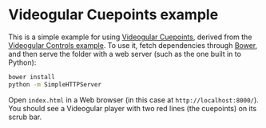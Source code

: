 Videogular Cuepoints example
============================

This is a simple example for using [Videogular Cuepoints][vg-cuepoints], derived from the [Videogular Controls example](http://www.videogular.com/examples/controls-plugin/). To use it, fetch dependencies through [Bower](http://bower.io/), and then serve the folder with a web server (such as the one built in to Python):

```sh
bower install
python -m SimpleHTTPServer
```

Open `index.html` in a Web browser (in this case at `http://localhost:8000/`). You should see a Videogular player with two red lines (the cuepoints) on its scrub bar.

[vg-cuepoints]: https://github.com/HarryCutts/videogular-cuepoints

